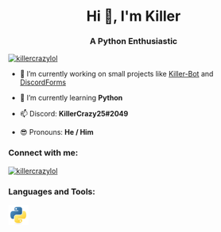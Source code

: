 <h1 align="center">Hi 👋, I'm Killer</h1>
<h3 align="center">A Python Enthusiastic</h3>

<p align="left"> <a href="https://twitter.com/killercrazylol" target="blank"><img src="https://img.shields.io/twitter/follow/killercrazylol?logo=twitter&style=for-the-badge" alt="killercrazylol" /></a> </p>

- 🔭 I’m currently working on small projects like [Killer-Bot](https://github.com/KillerCrazy25/Killer-Bot) and [DiscordForms](https://github.com/KillerCrazy25/DiscordForms)

- 🌱 I’m currently learning **Python**

- 📫 Discord: **KillerCrazy25#2049**

- 😎 Pronouns: **He / Him**

<h3 align="left">Connect with me:</h3>
<p align="left">
<a href="https://twitter.com/killercrazylol" target="blank"><img align="center" src="https://raw.githubusercontent.com/rahuldkjain/github-profile-readme-generator/master/src/images/icons/Social/twitter.svg" alt="killercrazylol" height="30" width="40" /></a>
</p>

<h3 align="left">Languages and Tools:</h3>
<p align="left"> <a href="https://www.python.org" target="_blank" rel="noreferrer"> <img src="https://raw.githubusercontent.com/devicons/devicon/master/icons/python/python-original.svg" alt="python" width="40" height="40"/> </a> 
</p>

